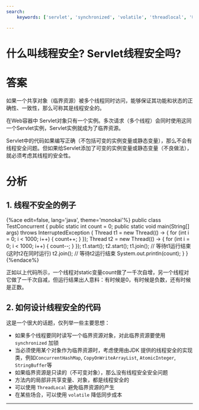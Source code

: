 ```yaml
---
search:
    keywords: ['servlet', 'synchronized', 'volatile', 'threadlocal', '临界资源', '不可变', 'thread', '线程']

---
```



# 什么叫线程安全? Servlet线程安全吗?

# 答案

如果一个共享对象（临界资源）被多个线程同时访问，能够保证其功能和状态的正确性、一致性，那么可称其是线程安全的。

在Web容器中 Servlet对象只有一个实例。多次请求（多个线程）会同时使用这同一个Servlet实例，Servlet实例就成为了临界资源。

Servlet中的代码如果编写正确（不包括可变的实例变量或静态变量），那么不会有线程安全问题。但如果给Servlet添加了可变的实例变量或静态变量（不良做法），就必须考虑其线程的安全性。

# 分析 
## 1. 线程不安全的例子

{%ace edit=false, lang='java', theme='monokai'%}
public class TestConcurrent {
  public static int count = 0;
  public static void main(String[] args) throws InterruptedException {
    Thread t1 = new Thread(() -> {
      for (int i = 0; i < 1000; i++) {
        count++;
      }
    });
    Thread t2 = new Thread(() -> {
      for (int i = 0; i < 1000; i++) {
        count--;
      }
    });
    t1.start();
    t2.start();
    t1.join(); // 等待t1运行结束(这时t2在同时运行)
    t2.join(); // 等待t2运行结束
    System.out.println(count);
  }
}
{%endace%}

正如以上代码所示，一个线程对static变量count做了一千次自增，另一个线程对它做了一千次自减，但运行结果出人意料：有时候是0，有时候是负数，还有时候是正数。

## 2. 如何设计线程安全的代码
这是一个很大的话题，仅列举一些主要思想：

* 如果多个线程要同时读写一个临界资源对象，对此临界资源要使用 `synchronized` 加锁
* 当必须使用某个对象作为临界资源时，考虑使用由JDK 提供的线程安全的实现类，例如`ConcurrentHashMap`, `CopyOnWriteArrayList`, `AtomicInteger`, `StringBuffer`等
* 如果临界资源是只读的（不可变对象），那么没有线程安全安全问题
* 方法内的局部非共享变量、对象，都是线程安全的
* 可以使用 `ThreadLocal` 避免临界资源的产生
* 在某些场合，可以使用 `volatile` 降低同步成本

---
